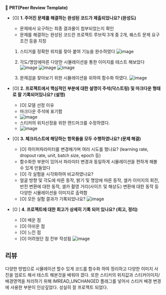 🔑 **PRT(Peer Review Template)**

- [O]  **1. 주어진 문제를 해결하는 완성된 코드가 제출되었나요? (완성도)**
    - 문제에서 요구하는 최종 결과물이 첨부되었는지 확인 
    - 문제를 해결하는 완성된 코드란 프로젝트 루브릭 3개 중 2개,  퀘스트 문제 요구조건 등을 지칭
    1. 스티거를 정확한 위치를 찾아 붙여 기능을 완수하였다
    ![image](https://github.com/ek0111/aiffel_projects/assets/58682424/89d24832-7d52-4986-9104-1fe20a9c52e6)

    2. 각도/명암에따른 다양한 시뮬레이션을 통한 이미지를 테스트 해보았다
    ![image](https://github.com/ek0111/aiffel_projects/assets/58682424/ef6e70b5-b036-45e3-8c17-e824f44c7071)
    ![image](https://github.com/ek0111/aiffel_projects/assets/58682424/a81d1b02-004c-4bc5-9a3e-825b6a831162)
    ![image](https://github.com/ek0111/aiffel_projects/assets/58682424/3c403da8-bfe2-40b1-baa1-9677b4ab15f5)
           
    3. 문제검을 찾아보기 위한 시뮬레이션을 위하여 함수화 하였다.
  ![image](https://github.com/ek0111/aiffel_projects/assets/58682424/e667d489-57b1-4605-bb7f-91a7517985ac)
           

- [O]  **2. 프로젝트에서 핵심적인 부분에 대한 설명이 주석(닥스트링) 및 마크다운 형태로 잘 기록되어있나요? (설명)**
    - [O]  모델 선정 이유
    -  마크다운 주석에 표기함
    -  ![image](https://github.com/ek0111/aiffel_projects/assets/58682424/8efb4ea7-33bd-4df1-aee4-f871881fdd27)
    - 스티커의 위치선정을 위한 랜드마크를  수정하였다.
    -  ![image](https://github.com/ek0111/aiffel_projects/assets/58682424/cc02fd61-a642-4fb6-bf69-308d418a31b5)

- [O]  **3. 체크리스트에 해당하는 항목들을 모두 수행하였나요? (문제 해결)**
    - [O]  하이퍼파라미터를 변경해가며 여러 시도를 했나요? (learning rate, dropout rate, unit, batch size, epoch 등)
    - 함수화한 부분이 있어서 파라미터 변경과 동일하게 시뮬레이션을 편하게 해볼수 있게 만들었다
    - [O]  각 실험을 시각화하여 비교하였나요?
    - 얼굴 방향 및 각도에 따른 동작, 밝기 및 명암에 따른 동작, 셀카 이미지의 회전, 반전 변환에 대한 동작, 셀카 촬영 거리(사이즈 및 해상도) 변환에 대한 동작 등 다양한 시뮬레이션을 이미지로 출력함
    - [O]  모든 실험 결과가 기록되었나요?
   ![image](https://github.com/ek0111/aiffel_projects/assets/58682424/0fb5f2f6-f5fe-4826-96a2-ef0575abba25)

- [O ]  **4. 프로젝트에 대한 회고가 상세히 기록 되어 있나요? (회고, 정리)**
    - [O]  배운 점 
    - [O]  아쉬운 점
    - [O]  느낀 점
    - [O]  어려웠던 점
  전부 작성됨
  ![image](https://github.com/ek0111/aiffel_projects/assets/58682424/d509163b-f213-43ec-a448-7121d65114ac)

## 리뷰
다양한 방법으로 시뮬레이션 할수 있게 코드를 함수화 하여 정리하고 
다양한 이미지 사진을 업로드 해서 테스트 해본것을 배워야 겠다.
또한 스티커의 위치값과 스티커이미지/ 배경영역을 처리하기 위해 IMREAD_UNCHANGED 플래그를 넣어서 스티커 배경 변경에 사용한 부분이 인상깊었다.
성실히 잘 프로젝트 되었다.

